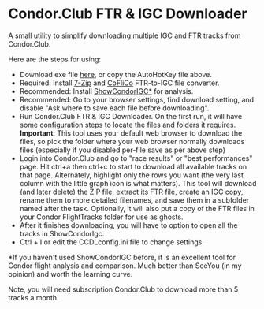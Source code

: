 # Condor.Club FTR & IGC Downloader
A small utility to simplify downloading multiple IGC and FTR tracks from Condor.Club.

Here are the steps for using:
- Download exe file [here](https://github.com/ryanwoodie/Condor.Club-FTR-IGC-Downloader/releases), or copy the AutoHotKey file above.
- Required: Install [7-Zip](https://www.7-zip.org/download.html) and [CoFliCo](https://condorutill.fr/CoFliCo/CoFliCoV111.zip) FTR-to-IGC file converter.
- Recommended: Install [ShowCondorIGC*](https://virtualsoaring.eu/download#:~:text=showcondorigc%202.62c%20for%20c2) for analysis.
- Recommended: Go to your browser settings, find download setting, and disable "Ask where to save each file before downloading".
- Run Condor.Club FTR & IGC Downloader. On the first run, it will have some configuration steps to locate the files and folders it requires. **Important**: This tool uses your default web browser to download the files, so pick the folder where your web browser normally downloads files (especially if you disabled per-file save as per above step)
- Login into Condor.Club and go to "race results" or "best performances" page. Hit ctrl+a then ctrl+c to start to download all available tracks on that page. Alternately, highlight only the rows you want (the very last column with the little graph icon is what matters). This tool will download (and later delete) the ZIP file, extract its FTR file, create an IGC copy, rename them to more detailed filenames, and save them in a subfolder named after the task. Optionally, it will also put a copy of the FTR files in your Condor FlightTracks folder for use as ghosts.
- After it finishes downloading, you will have to option to open all the tracks in ShowCondorIgc.
- Ctrl + I or edit the CCDLconfig.ini file to change settings.

*If you haven't used ShowCondorIGC before, it is an excellent tool for Condor flight analysis and comparison. Much better than SeeYou (in my opinion) and worth the learning curve.

Note, you will need subscription Condor.Club to download more than 5 tracks a month.
